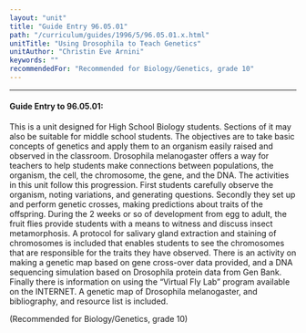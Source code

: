 ```yaml
---
layout: "unit"
title: "Guide Entry 96.05.01"
path: "/curriculum/guides/1996/5/96.05.01.x.html"
unitTitle: "Using Drosophila to Teach Genetics"
unitAuthor: "Christin Eve Arnini"
keywords: ""
recommendedFor: "Recommended for Biology/Genetics, grade 10"
---
```

<body>
<hr/>
 <h4>
  Guide Entry to 96.05.01:
 </h4>
 This is a unit designed for High School Biology students. Sections of it may also be suitable for middle school students. The objectives are to take basic concepts of genetics and apply them to an organism easily raised and observed in the classroom. Drosophila melanogaster offers a way for teachers to help students make connections between populations, the organism, the cell, the chromosome, the gene, and the DNA. The activities in this unit follow this progression. First students carefully observe the organism, noting variations, and generating questions. Secondly they set up and perform genetic crosses, making predictions about traits of the offspring. During the 2 weeks or so of development from egg to adult, the fruit flies provide students with a means to witness and discuss insect metamorphosis. A protocol for salivary gland extraction and staining of chromosomes is included that enables students to see the chromosomes that are responsible for the traits they have observed. There is an activity on making a genetic map based on gene cross-over data provided, and a DNA sequencing simulation based on Drosophila protein data from Gen Bank. Finally there is information on using the “Virtual Fly Lab” program available on the INTERNET. A genetic map of Drosophila melanogaster, and bibliography, and resource list is included.
 <p>
  (Recommended for Biology/Genetics, grade 10)
 </p>

</body>